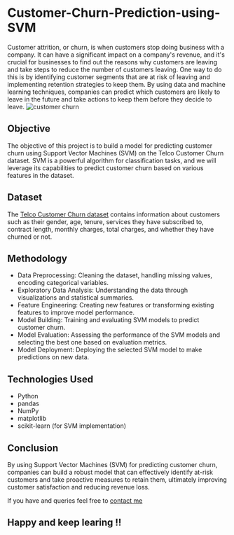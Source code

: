 # Customer-Churn-Prediction-using-SVM
Customer attrition, or churn, is when customers stop doing business with a company. It can have a significant impact on a company's revenue, and it's crucial for businesses to find out the reasons why customers are leaving and take steps to reduce the number of customers leaving. One way to do this is by identifying customer segments that are at risk of leaving and implementing retention strategies to keep them. By using data and machine learning techniques, companies can predict which customers are likely to leave in the future and take actions to keep them before they decide to leave.
![customer churn](https://github.com/Krupa3006/Customer-Churn-Prediction-using-SVM/assets/123809531/37e19290-f6ec-4109-b564-3e6d3e936dcf)

## Objective
The objective of this project is to build a model for predicting customer churn using Support Vector Machines (SVM) on the Telco Customer Churn dataset. SVM is a powerful algorithm for classification tasks, and we will leverage its capabilities to predict customer churn based on various features in the dataset.

## Dataset
The [Telco Customer Churn dataset](https://www.kaggle.com/blastchar/telco-customer-churn) contains information about customers such as their gender, age, tenure, services they have subscribed to, contract length, monthly charges, total charges, and whether they have churned or not.

## Methodology
- Data Preprocessing: Cleaning the dataset, handling missing values, encoding categorical variables.
- Exploratory Data Analysis: Understanding the data through visualizations and statistical summaries.
- Feature Engineering: Creating new features or transforming existing features to improve model performance.
- Model Building: Training and evaluating SVM models to predict customer churn.
- Model Evaluation: Assessing the performance of the SVM models and selecting the best one based on evaluation metrics.
- Model Deployment: Deploying the selected SVM model to make predictions on new data.
## Technologies Used
- Python
- pandas
- NumPy
- matplotlib
- scikit-learn (for SVM implementation)
## Conclusion
By using Support Vector Machines (SVM) for predicting customer churn, companies can build a robust model that can effectively identify at-risk customers and take proactive measures to retain them, ultimately improving customer satisfaction and reducing revenue loss.

If you have and queries feel free to [contact me](123krupajoshi@gmail.com) 

## Happy and keep learing !!
